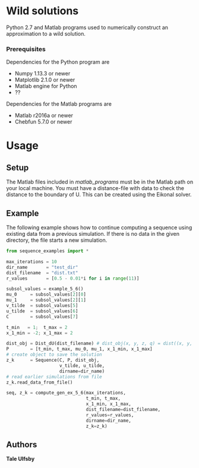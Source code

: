# Wild solutions
Python 2.7 and Matlab programs used to numerically construct an approximation to a wild solution.

### Prerequisites

Dependencies for the Python program are
- Numpy 1.13.3 or newer
- Matplotlib 2.1.0 or newer
- Matlab engine for Python
- ??

Dependencies for the Matlab programs are
- Matlab r2016a or newer
- Chebfun 5.7.0 or newer

# Usage
## Setup
The Matlab files included in *matlab\_programs* must be in the Matlab path on your local machine.
You must have a distance-file with data to check the distance to the boundary of U. This can be created using the Eikonal solver.

## Example
The following example shows how to continue computing a sequence using existing
data from a previous simulation. If there is no data in the given directory,
the file starts a new simulation.

```python
from sequence_examples import *

max_iterations = 10
dir_name       = "test_dir"
dist_filename  = "dist.txt"
r_values       = [0.5 - 0.01*i for i in range(11)]

subsol_values = example_5_6()
mu_0     = subsol_values[2][0]
mu_1     = subsol_values[2][1]
v_tilde  = subsol_values[5]
u_tilde  = subsol_values[6]
C        = subsol_values[7]

t_min   = 1;  t_max = 2
x_1_min = -2; x_1_max = 2

dist_obj = Dist_dU(dist_filename) # dist_obj(x, y, z, q) = dist((x, y, z, q), dU)
P        = [t_min, t_max, mu_0, mu_1, x_1_min, x_1_max]
# create object to save the solution
z_k      = Sequence(C, P, dist_obj,
                    v_tilde, u_tilde,
                    dirname=dir_name)
# read earlier simulations from file
z_k.read_data_from_file()

seq, z_k = compute_gen_ex_5_6(max_iterations,
                              t_min, t_max,
                              x_1_min, x_1_max,
                              dist_filename=dist_filename,
                              r_values=r_values,
                              dirname=dir_name,
                              z_k=z_k)
```


## Authors

**Tale Ulfsby**
